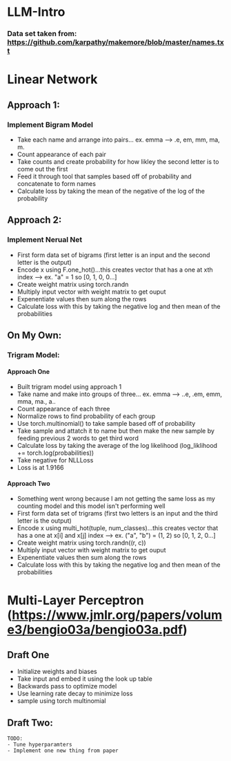 # LLM-Intro

### Data set taken from: https://github.com/karpathy/makemore/blob/master/names.txt 

# Linear Network
## Approach 1:
### Implement Bigram Model 
- Take each name and arrange into pairs... ex. emma --> .e, em, mm, ma, m.
- Count appearance of each pair
- Take counts and create probability for how likley the second letter is to come out the first
- Feed it through tool that samples based off of probability and concatenate to form names
- Calculate loss by taking the mean of the negative of the log of the probability 

## Approach 2:
### Implement Nerual Net
- First form data set of bigrams (first letter is an input and the second letter is the output)
- Encode x using F.one_hot()...this creates vector that has a one at xth index  --> ex. "a" = 1 so [0, 1, 0, 0...]
- Create weight matrix using torch.randn 
- Multiply input vector with weight matrix to get ouput
- Expenentiate values then sum along the rows 
- Calculate loss with this by taking the negative log and then mean of the probabilities


## On My Own:
### Trigram Model:
#### Approach One 
-  Built trigram model using approach 1
-  Take name and make into groups of three... ex. emma --> ..e, .em, emm, mma, ma., a..
-  Count appearance of each three
-  Normalize rows to find probability of each group
-  Use torch.multinomial() to take sample based off of probability
-  Take sample and attatch it to name but then make the new sample by feeding previous 2 words to get third word
-  Calculate loss by taking the average of the log likelihood (log_liklihood += torch.log(probabilities))
-  Take negative for NLLLoss
-  Loss is at 1.9166
#### Approach Two
- Something went wrong because I am not getting the same loss as my counting model and this model isn't performing well
- First form data set of trigrams (first two letters is an input and the third letter is the output)
- Encode x using multi_hot(tuple, num_classes)...this creates vector that has a one at x[i] and x[j] index  --> ex. ("a", "b") = (1, 2) so [0, 1, 2, 0...]
- Create weight matrix using torch.randn((r, c)) 
- Multiply input vector with weight matrix to get ouput
- Expenentiate values then sum along the rows 
- Calculate loss with this by taking the negative log and then mean of the probabilities

# Multi-Layer Perceptron (https://www.jmlr.org/papers/volume3/bengio03a/bengio03a.pdf)
## Draft One
- Initialize weights and biases
- Take input and embed it using the look up table 
- Backwards pass to optimize model
- Use learning rate decay to minimize loss
- sample using torch multinomial
## Draft Two:
    TODO:
    - Tune hyperparamters
    - Implement one new thing from paper

